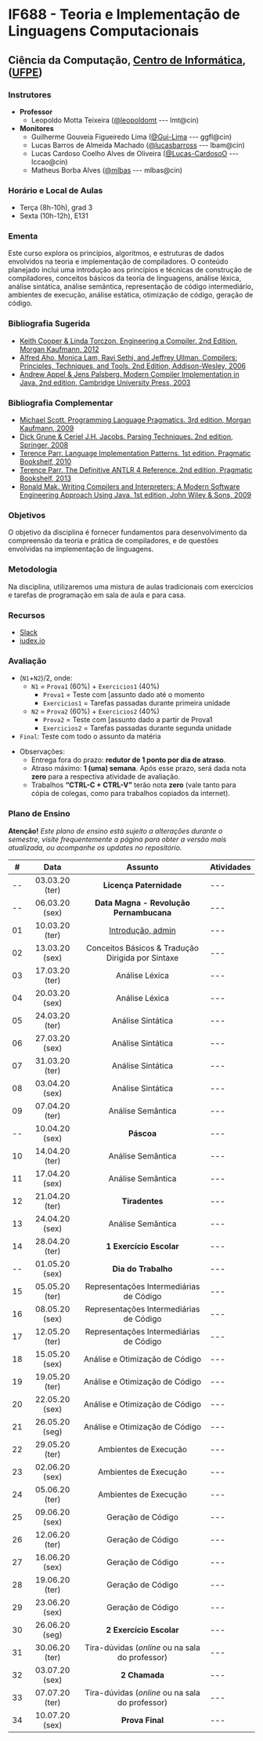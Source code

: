 # IF688 - Teoria e Implementação de Linguagens Computacionais

## Ciência da Computação, [Centro de Informática](http://www.cin.ufpe.br), ([UFPE](http://www.ufpe.br))

### Instrutores

* **Professor** 
  * Leopoldo Motta Teixeira ([@leopoldomt](https://github.com/leopoldomt) --- lmt@cin)
* **Monitores** 
  * Guilherme Gouveia Figueiredo Lima ([@Gui-Lima](https://github.com/Gui-Lima) --- ggfl@cin)
  * Lucas Barros de Almeida Machado ([@lucasbarross](https://github.com/lucasbarross) --- lbam@cin)
  * Lucas Cardoso Coelho Alves de Oliveira ([@Lucas-CardosoO](https://github.com/Lucas-CardosoO) --- lccao@cin)
  * Matheus Borba Alves ([@mlbas](https://github.com/mlbas) --- mlbas@cin)
  
### Horário e Local de Aulas

* Terça (8h-10h), grad 3
* Sexta (10h-12h), E131

### Ementa

Este curso explora os princípios, algoritmos, e estruturas de dados envolvidos na teoria e implementação de compiladores. 
O conteúdo planejado inclui uma introdução aos princípios e técnicas de construção de compiladores, conceitos básicos da teoria de linguagens, análise léxica, análise sintática, análise semântica, representação de código intermediário, ambientes de execução, análise estática, otimização de código, geração de código.

### Bibliografia Sugerida

- [Keith Cooper & Linda Torczon. Engineering a Compiler. 2nd Edition, Morgan Kaufmann, 2012](https://www.elsevier.com/books/engineering-a-compiler/cooper/978-0-12-088478-0)
- [Alfred Aho, Monica Lam, Ravi Sethi, and Jeffrey Ullman. Compilers: Principles, Techniques, and Tools. 2nd Edition, Addison-Wesley, 2006](http://dragonbook.stanford.edu)
- [Andrew Appel & Jens Palsberg. Modern Compiler Implementation in Java. 2nd edition, Cambridge University Press, 2003](https://www.cs.princeton.edu/~appel/modern/java/)

### Bibliografia Complementar
- [Michael Scott. Programming Language Pragmatics. 3rd edition, Morgan Kaufmann, 2009](https://www.cs.rochester.edu/u/scott/pragmatics/3e/)
- [Dick Grune & Ceriel J.H. Jacobs. Parsing Techniques. 2nd edition, Springer, 2008](https://dickgrune.com/Books/PTAPG_2nd_Edition/)
- [Terence Parr. Language Implementation Patterns. 1st edition, Pragmatic Bookshelf, 2010](https://pragprog.com/book/tpdsl/language-implementation-patterns)
- [Terence Parr. The Definitive ANTLR 4 Reference. 2nd edition, Pragmatic Bookshelf, 2013](https://pragprog.com/book/tpantlr2/the-definitive-antlr-4-reference)
- [Ronald Mak. Writing Compilers and Interpreters: A Modern Software Engineering Approach Using Java. 1st edition, John Wiley & Sons, 2009](http://www.wiley.com/WileyCDA/WileyTitle/productCd-0470177071.html)

### Objetivos

O objetivo da disciplina é fornecer fundamentos para desenvolvimento da compreensão da teoria e prática de compiladores, e de questões envolvidas na implementação de linguagens.

### Metodologia

Na disciplina, utilizaremos uma mistura de aulas tradicionais com exercícios e tarefas de programação em sala de aula e para casa. 

### Recursos

- [Slack](https://if688.slack.com)
- [iudex.io](https://iudex.io/group/join/i8hXCJG)

### Avaliação

* (`N1`+`N2`)/2, onde:
  * `N1` = `Prova1` (60%) + `Exercicios1` (40%)
    * `Prova1` = Teste com [assunto dado até o momento
    * `Exercicios1` = Tarefas passadas durante primeira unidade
  * `N2` = `Prova2` (60%) + `Exercicios2` (40%)
    * `Prova2` = Teste com [assunto dado a partir de Prova1 
    * `Exercicios2` = Tarefas passadas durante segunda unidade
* `Final`: Teste com todo o assunto da matéria

- Observações:
  - Entrega fora do prazo: **redutor de 1 ponto por dia de atraso**. 
  - Atraso máximo: **1 (uma) semana**. Após esse prazo, será dada nota **zero** para a respectiva atividade de avaliação.
  - Trabalhos **“CTRL-C + CTRL-V”** terão nota **zero** (vale tanto para cópia de colegas, como para trabalhos copiados da internet).

### Plano de Ensino

**Atenção!** 
*Este plano de ensino está sujeito a alterações durante o semestre, visite frequentemente a página para obter a versão mais atualizada, ou acompanhe os updates no repositório.*

| # | Data | Assunto | Atividades |
|:---:|:----:|:----------------------:|:----------------------|
| -- | 03.03.20 (ter) | **Licença Paternidade** | --- |
| -- | 06.03.20 (sex) | **Data Magna - Revolução Pernambucana** | --- |
| 01 | 10.03.20 (ter) | [Introdução, admin](2020-03-10.md) | --- |
| 02 | 13.03.20 (sex) | Conceitos Básicos & Tradução Dirigida por Sintaxe | --- |
| 03 | 17.03.20 (ter) | Análise Léxica | --- |
| 04 | 20.03.20 (sex) | Análise Léxica | --- |
| 05 | 24.03.20 (ter) | Análise Sintática | --- |
| 06 | 27.03.20 (sex) | Análise Sintática | --- |
| 07 | 31.03.20 (ter) | Análise Sintática | --- |
| 08 | 03.04.20 (sex) | Análise Sintática | --- |
| 09 | 07.04.20 (ter) | Análise Semântica | --- |
| -- | 10.04.20 (sex) | **Páscoa** | --- |
| 10 | 14.04.20 (ter) | Análise Semântica | --- |
| 11 | 17.04.20 (sex) | Análise Semântica | --- |
| 12 | 21.04.20 (ter) | **Tiradentes** | --- |
| 13 | 24.04.20 (sex) | Análise Semântica | --- |
| 14 | 28.04.20 (ter) | **1 Exercício Escolar** | --- |
| -- | 01.05.20 (sex) | **Dia do Trabalho** | --- |
| 15 | 05.05.20 (ter) | Representações Intermediárias de Código | --- |
| 16 | 08.05.20 (sex) | Representações Intermediárias de Código | --- |
| 17 | 12.05.20 (ter) | Representações Intermediárias de Código | --- |
| 18 | 15.05.20 (sex) | Análise e Otimização de Código | --- |
| 19 | 19.05.20 (ter) | Análise e Otimização de Código | --- |
| 20 | 22.05.20 (sex) | Análise e Otimização de Código | --- |
| 21 | 26.05.20 (seg) | Análise e Otimização de Código | --- |
| 22 | 29.05.20 (ter) | Ambientes de Execução | --- |
| 23 | 02.06.20 (sex) | Ambientes de Execução | --- |
| 24 | 05.06.20 (ter) | Ambientes de Execução | --- |
| 25 | 09.06.20 (sex) | Geração de Código | --- |
| 26 | 12.06.20 (ter) | Geração de Código | --- |
| 27 | 16.06.20 (sex) | Geração de Código | --- |
| 28 | 19.06.20 (ter) | Geração de Código | --- |
| 29 | 23.06.20 (sex) | Geração de Código | --- |
| 30 | 26.06.20 (seg) | **2 Exercício Escolar** | --- |
| 31 | 30.06.20 (ter) | Tira-dúvidas (_online_ ou na sala do professor) | --- |
| 32 | 03.07.20 (sex) | **2 Chamada** | --- |
| 33 | 07.07.20 (ter) | Tira-dúvidas (_online_ ou na sala do professor) | --- |
| 34 | 10.07.20 (sex) | **Prova Final**  | --- |